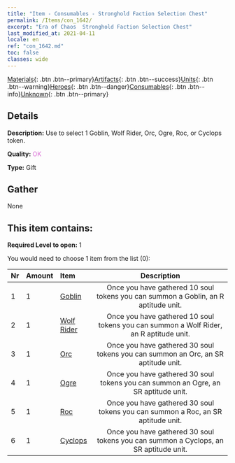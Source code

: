 ```yaml
---
title: "Item - Consumables - Stronghold Faction Selection Chest"
permalink: /Items/con_1642/
excerpt: "Era of Chaos  Stronghold Faction Selection Chest"
last_modified_at: 2021-04-11
locale: en
ref: "con_1642.md"
toc: false
classes: wide
---
```

 [Materials](/Items/){: .btn .btn--primary}[Artifacts](/Items/Artifacts/){: .btn .btn--success}[Units](/Items/Units/){: .btn .btn--warning}[Heroes](/Items/Heroes/){: .btn .btn--danger}[Consumables](/Items/Consumables/){: .btn .btn--info}[Unknown](/Items/Unknown/){: .btn .btn--primary}

## Details
 **Description:** Use to select 1 Goblin, Wolf Rider, Orc, Ogre, Roc, or Cyclops token.

 **Quality:** <span style="color: #DA70D6">OK</span>

 **Type:** Gift

## Gather

  None

## This item contains:

 **Required Level to open:** 1

 You would need to choose 1 item from the list (0):

  | Nr | Amount |     Item    | Description |
  |:---|:-------|:------------|:-----------:|
  | 1 | 1 | [Goblin](/Items/unt_217/) | Once you have gathered 10 soul tokens you can summon a Goblin, an R aptitude unit. | 
  | 2 | 1 | [Wolf Rider](/Items/unt_218/) | Once you have gathered 10 soul tokens you can summon a Wolf Rider, an R aptitude unit. | 
  | 3 | 1 | [Orc](/Items/unt_219/) | Once you have gathered 30 soul tokens you can summon an Orc, an SR aptitude unit. | 
  | 4 | 1 | [Ogre](/Items/unt_220/) | Once you have gathered 30 soul tokens you can summon an Ogre, an SR aptitude unit. | 
  | 5 | 1 | [Roc](/Items/unt_221/) | Once you have gathered 30 soul tokens you can summon a Roc, an SR aptitude unit. | 
  | 6 | 1 | [Cyclops](/Items/unt_222/) | Once you have gathered 30 soul tokens you can summon a Cyclops, an SR aptitude unit. | 

